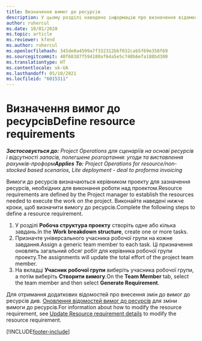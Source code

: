 ```yaml
---
title: Визначення вимог до ресурсів
description: У цьому розділі наведено інформацію про визначення відомостей вимоги до ресурсів.
author: ruhercul
ms.date: 10/01/2020
ms.topic: article
ms.reviewer: kfend
ms.author: ruhercul
ms.openlocfilehash: 345de0a4599a7f332312bbf032cab5f69e358f69
ms.sourcegitcommit: 40f68387f594180af64a5e5c748b6efa188bd300
ms.translationtype: HT
ms.contentlocale: uk-UA
ms.lasthandoff: 05/10/2021
ms.locfileid: "6015311"
---
```

# <a name="define-resource-requirements"></a><span data-ttu-id="dbb57-103">Визначення вимог до ресурсів</span><span class="sxs-lookup"><span data-stu-id="dbb57-103">Define resource requirements</span></span>

<span data-ttu-id="dbb57-104">_**Застосовується до:** Project Operations для сценаріїв на основі ресурсів і відсутності запасів, полегшене розгортання: угоди та виставлення рахунків-проформ_</span><span class="sxs-lookup"><span data-stu-id="dbb57-104">_**Applies To:** Project Operations for resource/non-stocked based scenarios, Lite deployment - deal to proforma invoicing_</span></span>

<span data-ttu-id="dbb57-105">Вимоги до ресурсів визначаються керівником проекту для зазначення ресурсів, необхідних для виконання роботи над проектом.</span><span class="sxs-lookup"><span data-stu-id="dbb57-105">Resource requirements are defined by the Project manager to establish the resources needed to execute the work on the project.</span></span> <span data-ttu-id="dbb57-106">Виконайте наведені нижче кроки, щоб визначити вимогу до ресурсів.</span><span class="sxs-lookup"><span data-stu-id="dbb57-106">Complete the following steps to define a resource requirement.</span></span>

1.  <span data-ttu-id="dbb57-107">У розділі **Робоча структура проекту** створіть одне або кілька завдань.</span><span class="sxs-lookup"><span data-stu-id="dbb57-107">In the **Work breakdown structure**, create one or more tasks.</span></span>
2.  <span data-ttu-id="dbb57-108">Призначте універсального учасника робочої групи на кожне завдання.</span><span class="sxs-lookup"><span data-stu-id="dbb57-108">Assign a generic team member to each task.</span></span> <span data-ttu-id="dbb57-109">Ці призначення оновлять загальний обсяг робіт для керівника робочої групи проекту.</span><span class="sxs-lookup"><span data-stu-id="dbb57-109">The assignments will update the total effort of the project team member.</span></span>
3.  <span data-ttu-id="dbb57-110">На вкладці **Учасник робочої групи** виберіть учасника робочої групи, а потім виберіть **Створити вимогу**.</span><span class="sxs-lookup"><span data-stu-id="dbb57-110">On the **Team Member** tab, select the team member and then select **Generate Requirement**.</span></span>

<span data-ttu-id="dbb57-111">Для отримання додаткових відомостей про внесення змін до вимог до ресурсів див. [Оновлення відомостей вимог до ресурсів](define-resource-requirements.md) для зміни вимоги до ресурсів.</span><span class="sxs-lookup"><span data-stu-id="dbb57-111">For information about how to modify the resource requirement, see [Update Resource requirement details](define-resource-requirements.md) to modify the resource requirement.</span></span>

[!INCLUDE[footer-include](../includes/footer-banner.md)]